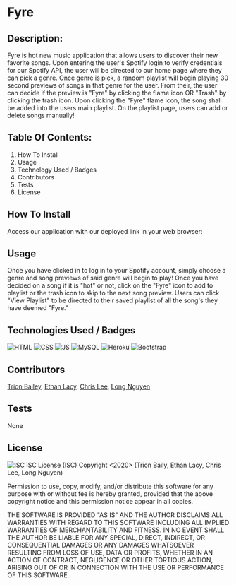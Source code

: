 # Fyre
 
## Description: 

Fyre is hot new music application that allows users to discover their new favorite songs. Upon entering the user's Spotify login to verify credentials for our Spotify API, the user will be directed to our home page where they can pick a genre. Once genre is pick, a random playlist will begin playing 30 second previews of songs in that genre for the user. From their, the user can decide if the preview is "Fyre" by clicking the flame icon OR "Trash" by clicking the trash icon. Upon clicking the "Fyre" flame icon, the song shall be added into the users main playlist. On the playlist page, users can add or delete songs manually!

## Table Of Contents:

1. How To Install
2. Usage
3. Technology Used / Badges
4. Contributors 
5. Tests
6. License

## How To Install

Access our application with our deployed link in your web browser: <URL HERE>

## Usage

Once you have clicked in to log in to your Spotify account, simply choose a genre and song previews of said genre will begin to play! Once you have decided on a song if it is "hot" or not, click on the "Fyre" icon to add to playlist or the trash icon to skip to the next song preview. Users can click "View Playlist" to be directed to their saved playlist of all the song's they have deemed "Fyre."

## Technologies Used / Badges
![HTML](https://img.shields.io/badge/Language-HTML5-orange) ![CSS](https://img.shields.io/badge/Language-CSS-blue) ![JS](https://img.shields.io/badge/Language-JavaScript-yellow) ![MySQL](https://img.shields.io/badge/Language-MySQL-blue) ![Heroku](https://img.shields.io/badge/Deployed-Heroku-purple) ![Bootstrap](https://img.shields.io/badge/Framework-Bootstrap-purple)

## Contributors

[Trion Bailey](https://github.com/trionb), [Ethan Lacy](https://github.com/Ethanl150), [Chris Lee](https://github.com/cil5345), [Long Nguyen](https://github.com/LNguyen95uzi)

## Tests

None

## License

![ISC](https://img.shields.io/badge/License-ISC-lightgrey)
ISC License (ISC)
Copyright <2020> (Trion Baily, Ethan Lacy, Chris Lee, Long Nguyen)

Permission to use, copy, modify, and/or distribute this software for any purpose with or without fee is hereby granted, provided that the above copyright notice and this permission notice appear in all copies.

THE SOFTWARE IS PROVIDED "AS IS" AND THE AUTHOR DISCLAIMS ALL WARRANTIES WITH REGARD TO THIS SOFTWARE INCLUDING ALL IMPLIED WARRANTIES OF MERCHANTABILITY AND FITNESS. IN NO EVENT SHALL THE AUTHOR BE LIABLE FOR ANY SPECIAL, DIRECT, INDIRECT, OR CONSEQUENTIAL DAMAGES OR ANY DAMAGES WHATSOEVER RESULTING FROM LOSS OF USE, DATA OR PROFITS, WHETHER IN AN ACTION OF CONTRACT, NEGLIGENCE OR OTHER TORTIOUS ACTION, ARISING OUT OF OR IN CONNECTION WITH THE USE OR PERFORMANCE OF THIS SOFTWARE.

